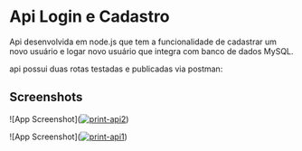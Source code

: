 
# Api Login e Cadastro
 Api desenvolvida em node.js que tem a funcionalidade de cadastrar um novo usuário e logar novo usuário que integra com banco de dados MySQL.

api possui duas rotas testadas e publicadas via postman:


## Screenshots

![App Screenshot](<a href="https://ibb.co/nBQFLb5"><img src="https://i.ibb.co/MfPmCs3/print-api2.png" alt="print-api2" border="0"></a>)

![App Screenshot](<a href="https://ibb.co/k6Xnq76"><img src="https://i.ibb.co/TqtXPfq/print-api1.png" alt="print-api1" border="0"></a>)

